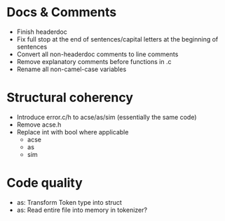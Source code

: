 # Docs & Comments
- Finish headerdoc
- Fix full stop at the end of sentences/capital letters at the beginning of sentences
- Convert all non-headerdoc comments to line comments
- Remove explanatory comments before functions in .c
- Rename all non-camel-case variables

# Structural coherency
- Introduce error.c/h to acse/as/sim (essentially the same code)
- Remove acse.h
- Replace int with bool where applicable
  - acse
  - as
  - sim

# Code quality
- as: Transform Token type into struct
- as: Read entire file into memory in tokenizer?
